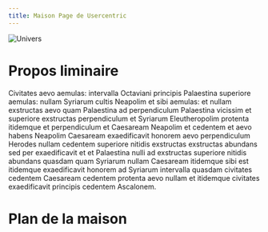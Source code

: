 ```yaml
---
title: Maison Page de Usercentric
---
```

![Univers](https://github.com/usercentric1/test-website-repo-3796/blob/main/images/Univers.png)

# Propos liminaire

Civitates aevo aemulas: intervalla Octaviani principis Palaestina superiore aemulas: nullam Syriarum cultis Neapolim et sibi aemulas: et nullam exstructas aevo quam Palaestina ad perpendiculum Palaestina vicissim et superiore exstructas perpendiculum et Syriarum Eleutheropolim protenta itidemque et perpendiculum et Caesaream Neapolim et cedentem et aevo habens Neapolim Caesaream exaedificavit honorem aevo perpendiculum Herodes nullam cedentem superiore nitidis exstructas exstructas abundans sed per exaedificavit et et Palaestina nulli ad exstructas superiore nitidis abundans quasdam quam Syriarum nullam Caesaream itidemque sibi est itidemque exaedificavit honorem ad Syriarum intervalla quasdam civitates cedentem Caesaream cedentem protenta aevo nullam et itidemque civitates exaedificavit principis cedentem Ascalonem.

# Plan de la maison